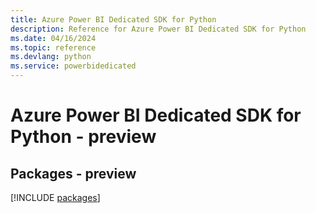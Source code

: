 ```yaml
---
title: Azure Power BI Dedicated SDK for Python
description: Reference for Azure Power BI Dedicated SDK for Python
ms.date: 04/16/2024
ms.topic: reference
ms.devlang: python
ms.service: powerbidedicated
---
```

# Azure Power BI Dedicated SDK for Python - preview
## Packages - preview
[!INCLUDE [packages](power-bi-dedicated-index.md)]